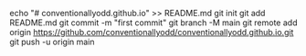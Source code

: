 echo "# conventionallyodd.github.io" >> README.md
git init
git add README.md
git commit -m "first commit"
git branch -M main
git remote add origin https://github.com/conventionallyodd/conventionallyodd.github.io.git
git push -u origin main
